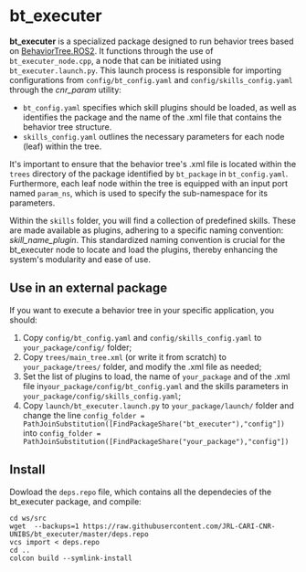 # bt_executer

**bt_executer** is a specialized package designed to run behavior trees based on [BehaviorTree.ROS2](https://github.com/BehaviorTree/BehaviorTree.ROS2). It functions through the use of `bt_executer_node.cpp`, a node that can be initiated using `bt_executer.launch.py`. This launch process is responsible for importing configurations from `config/bt_config.yaml` and `config/skills_config.yaml` through the *cnr_param* utility:

- `bt_config.yaml` specifies which skill plugins should be loaded, as well as identifies the package and the name of the .xml file that contains the behavior tree structure.
- `skills_config.yaml` outlines the necessary parameters for each node (leaf) within the tree.

It's important to ensure that the behavior tree's .xml file is located within the `trees` directory of the package identified by `bt_package` in `bt_config.yaml`. Furthermore, each leaf node within the tree is equipped with an input port named `param_ns`, which is used to specify the sub-namespace for its parameters.

Within the `skills` folder, you will find a collection of predefined skills. These are made available as plugins, adhering to a specific naming convention: *skill_name_plugin*. This standardized naming convention is crucial for the bt_executer node to locate and load the plugins, thereby enhancing the system's modularity and ease of use.

## Use in an external package
If you want to execute a behavior tree in your specific application, you should:
  1) Copy `config/bt_config.yaml` and `config/skills_config.yaml` to `your_package/config/` folder;
  2) Copy `trees/main_tree.xml` (or write it from scratch) to `your_package/trees/` folder, and modify the .xml file as needed;
  3) Set the list of plugins to load, the name of `your_package` and of the .xml file in`your_package/config/bt_config.yaml` and the skills parameters in `your_package/config/skills_config.yaml`;
  4) Copy `launch/bt_executer.launch.py` to `your_package/launch/` folder and change the line `config_folder = PathJoinSubstitution([FindPackageShare("bt_executer"),"config"])` into `config_folder = PathJoinSubstitution([FindPackageShare("your_package"),"config"])`

## Install
Dowload the `deps.repo` file, which contains all the dependecies of the bt_executer package, and compile:
```
cd ws/src
wget  --backups=1 https://raw.githubusercontent.com/JRL-CARI-CNR-UNIBS/bt_executer/master/deps.repo
vcs import < deps.repo
cd ..
colcon build --symlink-install 
```
